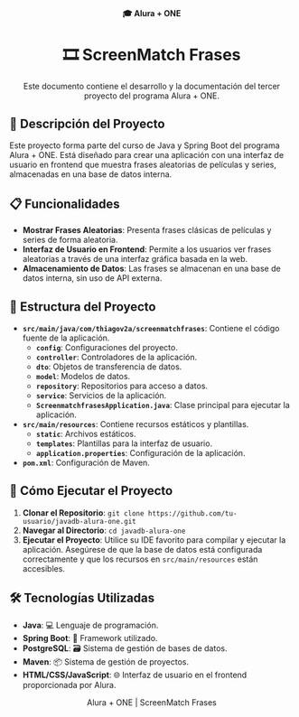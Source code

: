<h4 align="center">
  🎓 Alura + ONE
</h4>

<h1 align="center">
  🎞️ ScreenMatch Frases
</h1>

<p align="center">
  Este documento contiene el desarrollo y la documentación del tercer proyecto del programa Alura + ONE.
</p>

## 📝 Descripción del Proyecto

Este proyecto forma parte del curso de Java y Spring Boot del programa Alura + ONE. Está diseñado para crear una aplicación con una interfaz de usuario en frontend que muestra frases aleatorias de películas y series, almacenadas en una base de datos interna.

## 📋 Funcionalidades

- **Mostrar Frases Aleatorias**: Presenta frases clásicas de películas y series de forma aleatoria.
- **Interfaz de Usuario en Frontend**: Permite a los usuarios ver frases aleatorias a través de una interfaz gráfica basada en la web.
- **Almacenamiento de Datos**: Las frases se almacenan en una base de datos interna, sin uso de API externa.

## 📁 Estructura del Proyecto

- **`src/main/java/com/thiagov2a/screenmatchfrases`**: Contiene el código fuente de la aplicación.
  - **`config`**: Configuraciones del proyecto.
  - **`controller`**: Controladores de la aplicación.
  - **`dto`**: Objetos de transferencia de datos.
  - **`model`**: Modelos de datos.
  - **`repository`**: Repositorios para acceso a datos.
  - **`service`**: Servicios de la aplicación.
  - **`ScreenmatchfrasesApplication.java`**: Clase principal para ejecutar la aplicación.
- **`src/main/resources`**: Contiene recursos estáticos y plantillas.
  - **`static`**: Archivos estáticos.
  - **`templates`**: Plantillas para la interfaz de usuario.
  - **`application.properties`**: Configuración de la aplicación.
- **`pom.xml`**: Configuración de Maven.

## 🚀 Cómo Ejecutar el Proyecto

1. **Clonar el Repositorio**: `git clone https://github.com/tu-usuario/javadb-alura-one.git`
2. **Navegar al Directorio**: `cd javadb-alura-one`
3. **Ejecutar el Proyecto**: Utilice su IDE favorito para compilar y ejecutar la aplicación. Asegúrese de que la base de datos está configurada correctamente y que los recursos en `src/main/resources` están accesibles.

## 🛠 Tecnologías Utilizadas

- **Java**: 💻 Lenguaje de programación.
- **Spring Boot**: 🚀 Framework utilizado.
- **PostgreSQL**: 🗃 Sistema de gestión de bases de datos.
- **Maven**: 📦 Sistema de gestión de proyectos.
- **HTML/CSS/JavaScript**: 🌐 Interfaz de usuario en el frontend proporcionada por Alura.

<p align="center">
  Alura + ONE | ScreenMatch Frases
</p>
